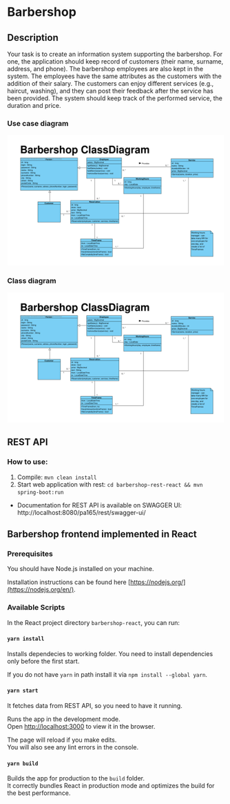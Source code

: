 # Barbershop

## Description

Your task is to create an information system supporting the barbershop. For one, the application should keep record of
customers (their name, surname, address, and phone). The barbershop employees are also kept in the system. The employees
have the same attributes as the customers with the addition of their salary. The customers can enjoy different
services (e.g., haircut, washing), and they can post their feedback after the service has been provided. The system
should keep track of the performed service, the duration and price.

### Use case diagram

![Use case diagram](https://github.com/tomaszalesak/Barbershop/blob/main/doc/BarbershopCD.svg)

### Class diagram

![Class diagram](https://github.com/tomaszalesak/Barbershop/blob/main/doc/BarbershopCD.svg)

## REST API

### How to use:

1. Compile: `mvn clean install`  
2. Start web application with rest: `cd barbershop-rest-react && mvn spring-boot:run`  


* Documentation for REST API is available on SWAGGER UI: http://localhost:8080/pa165/rest/swagger-ui/

## Barbershop frontend implemented in React

### Prerequisites

You should have Node.js installed on your machine.

Installation instructions can be found here [https://nodejs.org/](https://nodejs.org/en/).

### Available Scripts

In the React project directory `barbershop-react`, you can run:

#### `yarn install`

Installs dependecies to working folder. You need to install dependencies only before the first start.

If you do not have `yarn` in path install it via `npm install --global yarn`.

#### `yarn start`

It fetches data from REST API, so you need to have it running.

Runs the app in the development mode.\
Open [http://localhost:3000](http://localhost:3000) to view it in the browser.

The page will reload if you make edits.\
You will also see any lint errors in the console.

#### `yarn build`

Builds the app for production to the `build` folder.\
It correctly bundles React in production mode and optimizes the build for the best performance.


